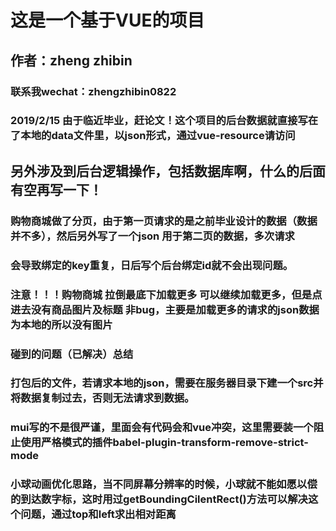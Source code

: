 # 这是一个基于VUE的项目

## 作者：zheng zhibin

### 联系我wechat：zhengzhibin0822

### 2019/2/15 由于临近毕业，赶论文！这个项目的后台数据就直接写在了本地的data文件里，以json形式，通过vue-resource请访问

## 另外涉及到后台逻辑操作，包括数据库啊，什么的后面有空再写一下！

### 购物商城做了分页，由于第一页请求的是之前毕业设计的数据（数据并不多），然后另外写了一个json 用于第二页的数据，多次请求
### 会导致绑定的key重复，日后写个后台绑定id就不会出现问题。
### 注意！！！购物商城 拉倒最底下加载更多 可以继续加载更多，但是点进去没有商品图片及标题 非bug，主要是加载更多的请求的json数据为本地的所以没有图片

### 碰到的问题（已解决）总结
### 打包后的文件，若请求本地的json，需要在服务器目录下建一个src并将数据复制过去，否则无法请求到数据。

### mui写的不是很严谨，里面会有代码会和vue冲突，这里需要装一个阻止使用严格模式的插件babel-plugin-transform-remove-strict-mode

### 小球动画优化思路，当不同屏幕分辨率的时候，小球就不能如愿以偿的到达数字标，这时用过getBoundingCilentRect()方法可以解决这个问题，通过top和left求出相对距离
